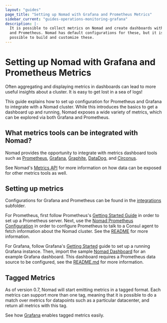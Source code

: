 ```yaml
---
layout: "guides"
page_title: "Setting up Nomad with Grafana and Prometheus Metrics"
sidebar_current: "guides-operations-monitoring-grafana"
description: |-
  It is possible to collect metrics on Nomad and create dashboards with Grafana
  and Prometheus. Nomad has default configurations for these, but it is
  possible to build and customize these.
---
```


# Setting up Nomad with Grafana and Prometheus Metrics

Often aggregating and displaying metrics in dashboards can lead to more useful
insights about a cluster. It is easy to get lost in a sea of logs!

This guide explains how to set up configuration for Prometheus and Grafana to
integrate with a Nomad cluster. While this introduces the basics to get a
dashboard up and running, Nomad exposes a wide variety of metrics, which can be
explored via both Grafana and Prometheus.

## What metrics tools can be integrated with Nomad?

Nomad provides the opportunity to integrate with metrics dashboard tools such
as [Prometheus](https://prometheus.io/), [Grafana](https://grafana.com/),
[Graphite](https://graphiteapp.org/), [DataDog](https://www.datadoghq.com/),
and [Circonus](https://www.circonus.com ).

See Nomad's [Metrics API](/api/metrics.html) for more information on how
data can be exposed for other metrics tools as well.

## Setting up metrics

Configurations for Grafana and Prometheus can be found in the
[integrations](https://github.com/hashicorp/nomad/tree/master/integrations) subfolder.

For Prometheus, first follow Prometheus's [Getting Started
Guide](https://prometheus.io/docs/introduction/getting_started/) in order to
set up a Prometheus server. Next, use the [Nomad Prometheus
Configuration](https://github.com/hashicorp/nomad/tree/master/integrations/prometheus/prometheus.yml)
in order to configure Prometheus to talk to a Consul agent to fetch information
about the Nomad cluster. See the
[README](https://github.com/hashicorp/nomad/tree/master/integrations/prometheus/README.md)
for more information.

For Grafana, follow Grafana's [Getting
Started](http://docs.grafana.org/guides/getting_started/) guide to set up a
running Grafana instance. Then, import the sample [Nomad
Dashboard](https://github.com/hashicorp/nomad/blob/master/integrations/grafana_dashboards/sample_grafana_dashboard.json)
for an example Grafana dashboard. This dashboard requires a Prometheus data
source to be configured, see the
[README.md](https://github.com/hashicorp/nomad/tree/master/integrations/grafana/README.md)
for more information.

## Tagged Metrics

As of version 0.7, Nomad will start emitting metrics in a tagged format. Each
metrics can support more than one tag, meaning that it is possible to do a
match over metrics for datapoints such as a particular datacenter, and return
all metrics with this tag.

See how [Grafana](http://docs.grafana.org/v3.1/reference/templating/) enables
tagged metrics easily.

